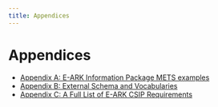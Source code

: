 ```yaml
---
title: Appendices
---
```

# Appendices
- [Appendix A: E-ARK Information Package METS examples](examples/)
- [Appendix B: External Schema and Vocabularies](schema/)
- [Appendix C: A Full List of E-ARK CSIP Requirements](requirements/)
